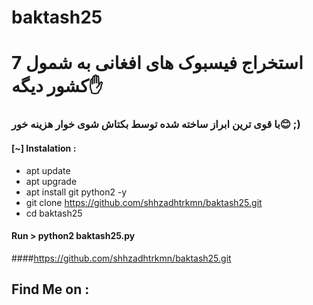 # baktash25
# استخراج فیسبوک های افغانی به شمول 7 کشور دیگه✋
### با قوی ترین ابراز ساخته شده توسط بکتاش شوی خوار هزینه خور😊 ;)

#### [~] Instalation :

* apt update
* apt upgrade
* apt install git python2 -y
* git clone https://github.com/shhzadhtrkmn/baktash25.git
* cd baktash25

#### Run > python2 baktash25.py


####https://github.com/shhzadhtrkmn/baktash25.git

## Find Me on :
